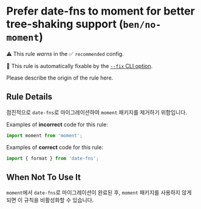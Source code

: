 # Prefer date-fns to moment for better tree-shaking support (`ben/no-moment`)

⚠️ This rule _warns_ in the ✅ `recommended` config.

🔧 This rule is automatically fixable by the [`--fix` CLI option](https://eslint.org/docs/latest/user-guide/command-line-interface#--fix).

<!-- end auto-generated rule header -->

Please describe the origin of the rule here.

## Rule Details

점진적으로 `date-fns`로 마이그레이션하여 `moment` 패키지를 제거하기 위함입니다.

Examples of **incorrect** code for this rule:

```js
import moment from 'moment';
```

Examples of **correct** code for this rule:

```js
import { format } from 'date-fns';
```

## When Not To Use It

`moment`에서 `date-fns`로 마이그레이션이 완료된 후, `moment` 패키지를 사용하지 않게 되면 이 규칙을 비활성화할 수 있습니다.
